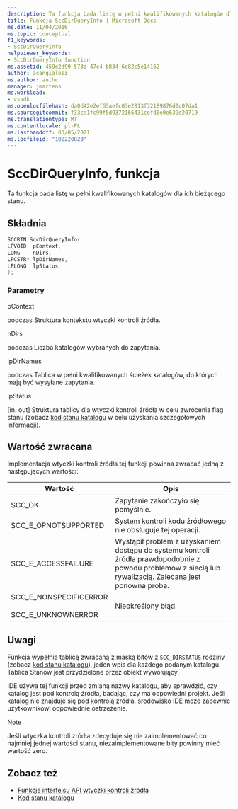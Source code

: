```yaml
---
description: Ta funkcja bada listę w pełni kwalifikowanych katalogów dla ich bieżącego stanu.
title: Funkcja SccDirQueryInfo | Microsoft Docs
ms.date: 11/04/2016
ms.topic: conceptual
f1_keywords:
- SccDirQueryInfo
helpviewer_keywords:
- SccDirQueryInfo function
ms.assetid: 459e2d99-573d-47c4-b834-6d82c5e14162
author: acangialosi
ms.author: anthc
manager: jmartens
ms.workload:
- vssdk
ms.openlocfilehash: da0d42e2ef65aefc03e2813f32189876d0c07da1
ms.sourcegitcommit: f33ca1fc99f5d9372166431cefd0e0e639d20719
ms.translationtype: MT
ms.contentlocale: pl-PL
ms.lasthandoff: 03/05/2021
ms.locfileid: "102220823"
---
```

# <a name="sccdirqueryinfo-function"></a>SccDirQueryInfo, funkcja
Ta funkcja bada listę w pełni kwalifikowanych katalogów dla ich bieżącego stanu.

## <a name="syntax"></a>Składnia

```cpp
SCCRTN SccDirQueryInfo(
LPVOID  pContext,
LONG    nDirs,
LPCSTR* lpDirNames,
LPLONG  lpStatus
);
```

### <a name="parameters"></a>Parametry
 pContext

podczas Struktura kontekstu wtyczki kontroli źródła.

 nDirs

podczas Liczba katalogów wybranych do zapytania.

 lpDirNames

podczas Tablica w pełni kwalifikowanych ścieżek katalogów, do których mają być wysyłane zapytania.

 lpStatus

[in. out] Struktura tablicy dla wtyczki kontroli źródła w celu zwrócenia flag stanu (zobacz [kod stanu katalogu](../extensibility/directory-status-code-enumerator.md) w celu uzyskania szczegółowych informacji).

## <a name="return-value"></a>Wartość zwracana
 Implementacja wtyczki kontroli źródła tej funkcji powinna zwracać jedną z następujących wartości:

|Wartość|Opis|
|-----------|-----------------|
|SCC_OK|Zapytanie zakończyło się pomyślnie.|
|SCC_E_OPNOTSUPPORTED|System kontroli kodu źródłowego nie obsługuje tej operacji.|
|SCC_E_ACCESSFAILURE|Wystąpił problem z uzyskaniem dostępu do systemu kontroli źródła prawdopodobnie z powodu problemów z siecią lub rywalizacją. Zalecana jest ponowna próba.|
|SCC_E_NONSPECIFICERROR<br /><br /> SCC_E_UNKNOWNERROR|Nieokreślony błąd.|

## <a name="remarks"></a>Uwagi
 Funkcja wypełnia tablicę zwracaną z maską bitów z `SCC_DIRSTATUS` rodziny (zobacz [kod stanu katalogu](../extensibility/directory-status-code-enumerator.md)), jeden wpis dla każdego podanym katalogu. Tablica Stanów jest przydzielone przez obiekt wywołujący.

 IDE używa tej funkcji przed zmianą nazwy katalogu, aby sprawdzić, czy katalog jest pod kontrolą źródła, badając, czy ma odpowiedni projekt. Jeśli katalog nie znajduje się pod kontrolą źródła, środowisko IDE może zapewnić użytkownikowi odpowiednie ostrzeżenie.

> [!NOTE]
> Jeśli wtyczka kontroli źródła zdecyduje się nie zaimplementować co najmniej jednej wartości stanu, niezaimplementowane bity powinny mieć wartość zero.

## <a name="see-also"></a>Zobacz też
- [Funkcje interfejsu API wtyczki kontroli źródła](../extensibility/source-control-plug-in-api-functions.md)
- [Kod stanu katalogu](../extensibility/directory-status-code-enumerator.md)
